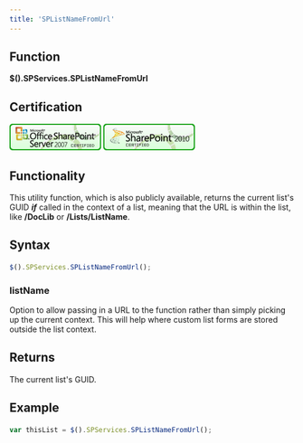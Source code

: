 ```yaml
---
title: 'SPListNameFromUrl'
---
```


## Function

**$().SPServices.SPListNameFromUrl**

## Certification

[![Certified for SharePoint 2007](../img/sp2007-cert.jpg "Certified for SharePoint 2007")](../glossary/index.md#Certification) [![Certified for SharePoint 2010](../img/sp2010-cert.jpg "Certified for SharePoint 2010")](../glossary/index.md#Certification)

## Functionality

This utility function, which is also publicly available, returns the current list's GUID **_if_** called in the context of a list, meaning that the URL is within the list, like **/DocLib** or **/Lists/ListName**.

## Syntax

``` javascript
$().SPServices.SPListNameFromUrl();
```

### listName

Option to allow passing in a URL to the function rather than simply picking up the current context. This will help where custom list forms are stored outside the list context.

## Returns

The current list's GUID.

## Example

``` javascript
var thisList = $().SPServices.SPListNameFromUrl();
```
